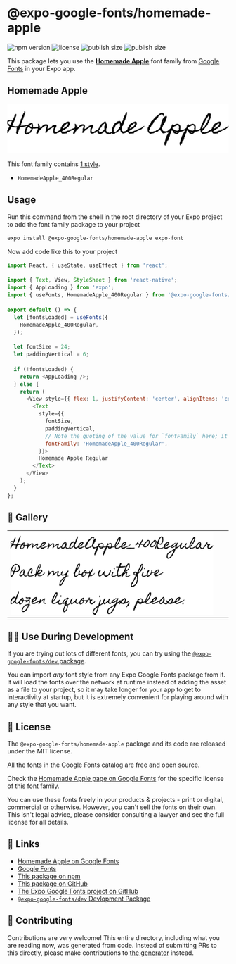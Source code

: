 # @expo-google-fonts/homemade-apple

![npm version](https://flat.badgen.net/npm/v/@expo-google-fonts/homemade-apple)
![license](https://flat.badgen.net/github/license/expo/google-fonts)
![publish size](https://flat.badgen.net/packagephobia/install/@expo-google-fonts/homemade-apple)
![publish size](https://flat.badgen.net/packagephobia/publish/@expo-google-fonts/homemade-apple)

This package lets you use the [**Homemade Apple**](https://fonts.google.com/specimen/Homemade+Apple) font family from [Google Fonts](https://fonts.google.com/) in your Expo app.

## Homemade Apple

![Homemade Apple](./font-family.png)

This font family contains [1 style](#-gallery).

- `HomemadeApple_400Regular`

## Usage

Run this command from the shell in the root directory of your Expo project to add the font family package to your project
```sh
expo install @expo-google-fonts/homemade-apple expo-font
```

Now add code like this to your project
```js
import React, { useState, useEffect } from 'react';

import { Text, View, StyleSheet } from 'react-native';
import { AppLoading } from 'expo';
import { useFonts, HomemadeApple_400Regular } from '@expo-google-fonts/homemade-apple';

export default () => {
  let [fontsLoaded] = useFonts({
    HomemadeApple_400Regular,
  });

  let fontSize = 24;
  let paddingVertical = 6;

  if (!fontsLoaded) {
    return <AppLoading />;
  } else {
    return (
      <View style={{ flex: 1, justifyContent: 'center', alignItems: 'center' }}>
        <Text
          style={{
            fontSize,
            paddingVertical,
            // Note the quoting of the value for `fontFamily` here; it expects a string!
            fontFamily: 'HomemadeApple_400Regular',
          }}>
          Homemade Apple Regular
        </Text>
      </View>
    );
  }
};

```

## 🔡 Gallery


||||
|-|-|-|
|![HomemadeApple_400Regular](./HomemadeApple_400Regular.ttf.png)||||


## 👩‍💻 Use During Development

If you are trying out lots of different fonts, you can try using the [`@expo-google-fonts/dev` package](https://github.com/expo/google-fonts/tree/master/font-packages/dev#readme).

You can import *any* font style from any Expo Google Fonts package from it. It will load the fonts
over the network at runtime instead of adding the asset as a file to your project, so it may take longer
for your app to get to interactivity at startup, but it is extremely convenient
for playing around with any style that you want.

## 📖 License

The `@expo-google-fonts/homemade-apple` package and its code are released under the MIT license.

All the fonts in the Google Fonts catalog are free and open source.

Check the [Homemade Apple page on Google Fonts](https://fonts.google.com/specimen/Homemade+Apple) for the specific license of this font family.

You can use these fonts freely in your products & projects - print or digital, commercial or otherwise. However, you can't sell the fonts on their own. This isn't legal advice, please consider consulting a lawyer and see the full license for all details.

## 🔗 Links

- [Homemade Apple on Google Fonts](https://fonts.google.com/specimen/Homemade+Apple)
- [Google Fonts](https://fonts.google.com/)
- [This package on npm](https://www.npmjs.com/package/@expo-google-fonts/homemade-apple)
- [This package on GitHub](https://github.com/expo/google-fonts/tree/master/font-packages/homemade-apple)
- [The Expo Google Fonts project on GitHub](https://github.com/expo/google-fonts)
- [`@expo-google-fonts/dev` Devlopment Package](https://github.com/expo/google-fonts/tree/master/font-packages/dev)

## 🤝 Contributing

Contributions are very welcome! This entire directory, including what you are reading now, was generated from code. Instead of submitting PRs to this directly, please make contributions to [the generator](https://github.com/expo/google-fonts/tree/master/packages/generator) instead.
